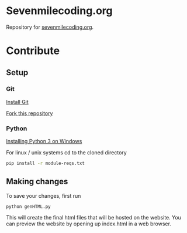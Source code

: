 # Sevenmilecoding.org
Repository for [sevenmilecoding.org](www.sevenmilecoding.org).

# Contribute

## Setup

### Git
[Install Git](https://git-scm.com/book/en/v2/Getting-Started-Installing-Git)

[Fork this repository](https://help.github.com/articles/fork-a-repo/)

### Python
[Installing Python 3 on Windows](http://docs.python-guide.org/en/latest/starting/install3/win/)

For linux / unix systems
cd to the cloned directory
```bash
pip install -r module-reqs.txt
```

## Making changes
To save your changes, first run
```
python genHTML.py
```
This will create the final html files that will be hosted on the website.
You can preview the website by opening up index.html in a web browser.
